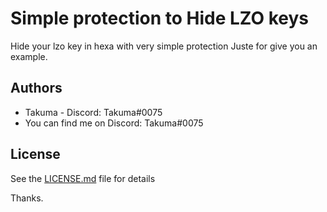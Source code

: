 # Simple protection to Hide LZO keys
 Hide your lzo key in hexa with very simple protection
 Juste for give you an example.
## Authors

* Takuma - Discord: Takuma#0075
* You can find me on Discord: Takuma#0075

## License

See the [LICENSE.md](LICENSE.md) file for details

Thanks.
